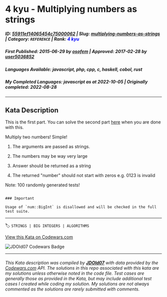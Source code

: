 # 4 kyu - Multiplying numbers as strings

##### **ID**: [55911ef14065454c75000062](https://www.codewars.com/kata/55911ef14065454c75000062) | **Slug**: [multiplying-numbers-as-strings](https://www.codewars.com/kata/55911ef14065454c75000062) | **Category**: `REFERENCE` | **Rank**: <span style="color:blue">4 kyu</span>

##### **First Published**: 2015-06-29 ***by*** [osofem](https://www.codewars.com/users/osofem) | **Approved**: 2017-02-28 ***by*** [user5036852](https://www.codewars.com/users/user5036852)

##### **Languages Available**: javascript, php, cpp, c, haskell, cobol, rust

##### **My Completed Languages**: javascript ***as at*** 2022-10-05 | **Originally completed**: 2022-08-28

---

## Kata Description


This is the first part. You can solve the second part <a href="https://www.codewars.com/kata/multiplying-numbers-as-strings-part-ii/javascript">here</a> when you are done with this.

Multiply two numbers! Simple!



1. The arguments are passed as strings.

2. The numbers may be way very large

3. Answer should be returned as a string

4. The returned "number" should not start with zeros e.g. 0123 is invalid



Note: 100 randomly generated tests!



```if:rust

### Important

Usage of `num::BigInt` is disallowed and will be checked in the full test suite.

```

---


🏷 `STRINGS | BIG INTEGERS | ALGORITHMS`


[View this Kata on Codewars.com](https://www.codewars.com/kata/55911ef14065454c75000062)

![](https://www.codewars.com/users/jdold07/badges/large "JDOld07 Codewars Badge")

---

###### *This Kata description was compiled by [**JDOld07**](https://tpstech.dev) with data provided by the [Codewars.com](https://www.codewars.com) API.  The solutions in this repo associated with this kata are my solutions unless otherwise noted in the code file.  Test cases are generally those as provided in the Kata, but may include additional test cases I created while coding my solution.  My solutions are not always commented as the solutions are rarely submitted with comments.*

